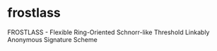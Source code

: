 # frostlass
FROSTLASS - Flexible Ring-Oriented Schnorr-like Threshold Linkably Anonymous Signature Scheme
